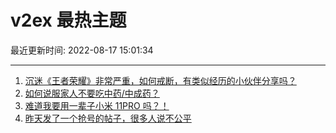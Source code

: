 # v2ex 最热主题

最近更新时间: 2022-08-17 15:01:34

--- 
1. [沉迷《王者荣耀》非常严重，如何戒断，有类似经历的小伙伴分享吗？](https://www.v2ex.com/t/873335) 
2. [如何说服家人不要吃中药/中成药？](https://www.v2ex.com/t/873407) 
3. [难道我要用一辈子小米 11PRO 吗？！](https://www.v2ex.com/t/873345) 
4. [昨天发了一个抢号的帖子，很多人说不公平](https://www.v2ex.com/t/873363) 
